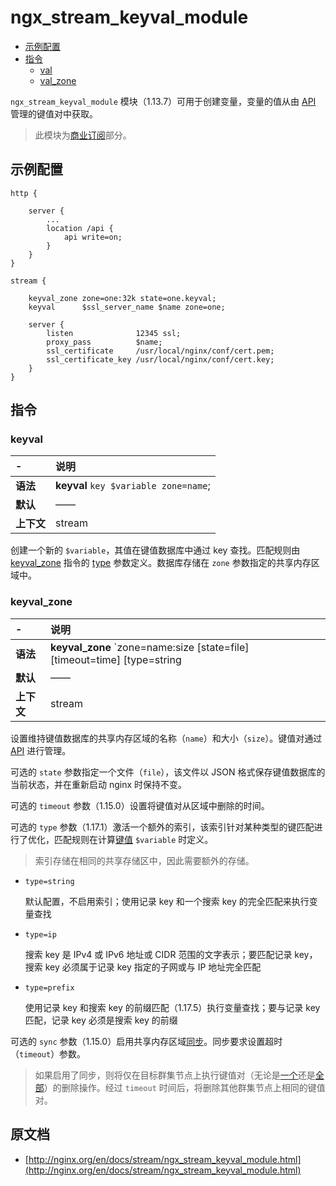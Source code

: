 # ngx_stream_keyval_module

- [示例配置](#example_configuration)
- [指令](#directives)
    - [val](#val)
    - [val_zone](#val_zone)

`ngx_stream_keyval_module` 模块（1.13.7）可用于创建变量，变量的值从由 [API](ngx_http_api_module.md#stream_keyvals_) 管理的键值对中获取。

> 此模块为[商业订阅](http://nginx.com/products/?_ga=2.203887064.99786210.1588592638-1615340879.1588592638)部分。

<a id="example_configuration"></a>

## 示例配置

```nginx
http {

    server {
        ...
        location /api {
            api write=on;
        }
    }
}

stream {

    keyval_zone zone=one:32k state=one.keyval;
    keyval      $ssl_server_name $name zone=one;

    server {
        listen              12345 ssl;
        proxy_pass          $name;
        ssl_certificate     /usr/local/nginx/conf/cert.pem;
        ssl_certificate_key /usr/local/nginx/conf/cert.key;
    }
}
```

<a id="directives"></a>

## 指令

### keyval

|\-|说明|
|:------|:------|
|**语法**|**keyval** `key $variable zone=name`;|
|**默认**|——|
|**上下文**|stream|

创建一个新的 `$variable`，其值在键值数据库中通过 key 查找。匹配规则由 [keyval_zone](#keyval_zone) 指令的 [type](#keyval_type) 参数定义。数据库存储在 `zone` 参数指定的共享内存区域中。

### keyval_zone

|\-|说明|
|:------|:------|
|**语法**|**keyval_zone** `zone=name:size [state=file] [timeout=time] [type=string|ip|prefix] [sync]`;|
|**默认**|——|
|**上下文**|stream|

设置维持键值数据库的共享内存区域的名称（`name`）和大小（`size`）。键值对通过 [API](ngx_http_api_module.md#stream_keyvals_) 进行管理。

可选的 `state` 参数指定一个文件（`file`），该文件以 JSON 格式保存键值数据库的当前状态，并在重新启动 nginx 时保持不变。

可选的 `timeout` 参数（1.15.0）设置将键值对从区域中删除的时间。

可选的 `type` 参数（1.17.1）激活一个额外的索引，该索引针对某种类型的键匹配进行了优化，匹配规则在计算[键值](#keyval) `$variable` 时定义。

> 索引存储在相同的共享存储区中，因此需要额外的存储。

- `type=string`

    默认配置，不启用索引；使用记录 key 和一个搜索 key 的完全匹配来执行变量查找

- `type=ip`

    搜索 key 是 IPv4 或 IPv6 地址或 CIDR 范围的文字表示；要匹配记录 key，搜索 key 必须属于记录 key 指定的子网或与 IP 地址完全匹配

- `type=prefix`

    使用记录 key 和搜索 key 的前缀匹配（1.17.5）执行变量查找；要与记录 key 匹配，记录 key 必须是搜索 key 的前缀

可选的 `sync` 参数（1.15.0）启用共享内存区域[同步](ngx_stream_zone_sync_module.md#zone_sync)。同步要求设置超时（`timeout`）参数。

> 如果启用了同步，则将仅在目标群集节点上执行键值对（无论是[一个](ngx_http_api_module.md#patchStreamKeyvalZoneKeyValue)还是[全部](ngx_http_api_module.md#deleteStreamKeyvalZoneData)）的删除操作。经过 `timeout` 时间后，将删除其他群集节点上相同的键值对。

## 原文档

- [http://nginx.org/en/docs/stream/ngx_stream_keyval_module.html](http://nginx.org/en/docs/stream/ngx_stream_keyval_module.html)
